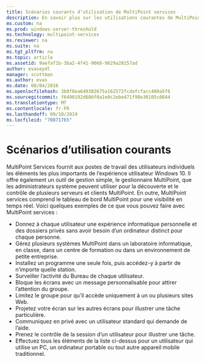 ```yaml
---
title: Scénarios courants d’utilisation de MultiPoint services
description: En savoir plus sur les utilisations courantes de MultiPoint services
ms.custom: na
ms.prod: windows-server-threshold
ms.technology: multipoint-services
ms.reviewer: na
ms.suite: na
ms.tgt_pltfrm: na
ms.topic: article
ms.assetid: 9aefaf1b-3ba2-4f41-9068-9629a28157ad
author: evaseydl
manager: scottman
ms.author: evas
ms.date: 08/04/2016
ms.openlocfilehash: 3b0f8ea649382675a162572fcdafcfacc480a5f6
ms.sourcegitcommit: f6490192d686f0a1e0c2ebe471f98e30105c0844
ms.translationtype: MT
ms.contentlocale: fr-FR
ms.lasthandoff: 09/10/2019
ms.locfileid: "70871765"
---
```

# <a name="common-usage-scenarios"></a>Scénarios d’utilisation courants
MultiPoint Services fournit aux postes de travail des utilisateurs individuels les éléments les plus importants de l’expérience utilisateur Windows 10. Il offre également un outil de gestion simple, le gestionnaire MultiPoint, que les administrateurs système peuvent utiliser pour la découverte et le contrôle de plusieurs serveurs et clients MultiPoint. En outre, MultiPoint services comprend le tableau de bord MultiPoint pour une visibilité en temps réel. Voici quelques exemples de ce que vous pouvez faire avec MultiPoint services :  
  
- Donnez à chaque utilisateur une expérience informatique personnelle et des dossiers privés sans avoir besoin d’un ordinateur distinct pour chaque personne.  
- Gérez plusieurs systèmes MultiPoint dans un laboratoire informatique, en classe, dans un centre de formation ou dans un environnement de petite entreprise.  
- Installez un programme une seule fois, puis accédez-y à partir de n’importe quelle station.  
- Surveiller l’activité du Bureau de chaque utilisateur.  
- Bloque les écrans avec un message personnalisable pour attirer l’attention du groupe.  
- Limitez le groupe pour qu’il accède uniquement à un ou plusieurs sites Web.  
- Projetez votre écran sur les autres écrans pour illustrer une tâche particulière.  
- Communiquez en privé avec un utilisateur standard qui demande de l’aide.  
- Prenez le contrôle de la session d’un utilisateur pour illustrer une tâche.  
- Effectuez tous les éléments de la liste ci-dessus pour un utilisateur qui utilise un PC, un ordinateur portable ou tout autre appareil mobile traditionnel. 
